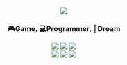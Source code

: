 
<div align="center">
  <img src="https://capsule-render.vercel.app/api?type=transparent&color=020202&height=100&section=header&text=🐾Tae-Won Kim🐾&fontSize=24&fontColor=efefef&reversal=true"/>
  <div>
    <h3>🎮Game, 💻Programmer, 🎈Dream</h3>
    <a href="https://hits.seeyoufarm.com"><img src="https://hits.seeyoufarm.com/api/count/incr/badge.svg?url=https%3A%2F%2Fgithub.com%2Fwoooooni&count_bg=%23000000&title_bg=%23000000&icon=github.svg&icon_color=%23E7E7E7&title=GitHub&edge_flat=false"/></a>
    <a href="https://tinyprince-tinywon.tistory.com/" target="_blank">
      <img src="https://img.shields.io/badge/log-3DDC84?style=flat-square&logo=Bloglovin&logoColor=white"/>
    </a>
    <img src="https://img.shields.io/badge/rlaxodnjs6574@gmail.com-EA4335?style=flat-square&logo=Gmail&logoColor=white"/>
  </div>
  <a><img src="https://github-readme-stats.vercel.app/api/top-langs/?username=woooooni&show_icons=true&layout=compact&langs_count=5"/></a>
  <img src="https://github-readme-stats.vercel.app/api/pin/?username=woooooni&repo=github-readme-stats"/>
  <img src="https://capsule-render.vercel.app/api?type=waving&color=68c0f7&height=200&section=footer"/>
</div>

